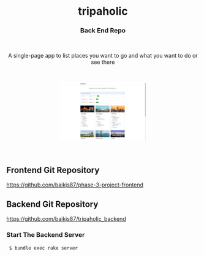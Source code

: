<h1 align="center">tripaholic</h1>
<h3 align="center">Back End Repo</h3>

<br/>

<p align="center">
A single-page app to list places you want to go and what you want to do or see there
</p>

<br/>

<p align="center">
  <img alt="screen shot" src="tripaholic_screen_shot.JPG" width="224px">
</p>

<br/>

## Frontend Git Repository
https://github.com/baikjs87/phase-3-project-frontend

## Backend Git Repository
https://github.com/baikjs87/tripaholic_backend

### Start The Backend Server
```bash
 $ bundle exec rake server
```